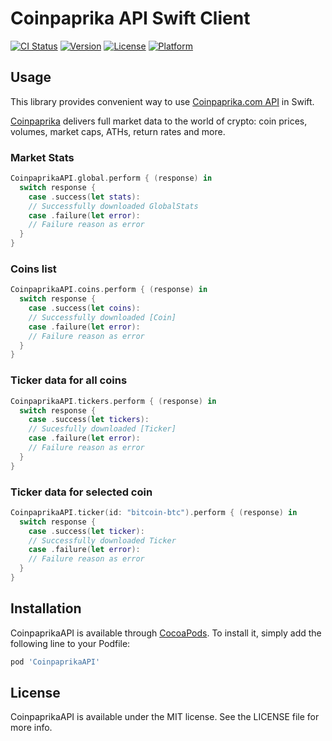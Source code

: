 # Coinpaprika API Swift Client

[![CI Status](https://img.shields.io/travis/coinpaprika/coinpaprika-api-swift-client.svg?style=flat)](https://travis-ci.org/coinpaprika/coinpaprika-api-swift-client)
[![Version](https://img.shields.io/cocoapods/v/CoinpaprikaAPI.svg?style=flat)](https://cocoapods.org/pods/CoinpaprikaAPI)
[![License](https://img.shields.io/cocoapods/l/CoinpaprikaAPI.svg?style=flat)](https://cocoapods.org/pods/CoinpaprikaAPI)
[![Platform](https://img.shields.io/cocoapods/p/CoinpaprikaAPI.svg?style=flat)](https://cocoapods.org/pods/CoinpaprikaAPI)

## Usage

This library provides convenient way to use [Coinpaprika.com API](https://api.coinpaprika.com/) in Swift.

[Coinpaprika](https://coinpaprika.com) delivers full market data to the world of crypto: coin prices, volumes, market caps, ATHs, return rates and more.

### Market Stats

```swift
CoinpaprikaAPI.global.perform { (response) in
  switch response {
    case .success(let stats):
    // Successfully downloaded GlobalStats
    case .failure(let error):
    // Failure reason as error
  }
}
```

### Coins list

```swift
CoinpaprikaAPI.coins.perform { (response) in
  switch response {
    case .success(let coins):
    // Successfully downloaded [Coin]
    case .failure(let error):
    // Failure reason as error
  }
}
```

### Ticker data for all coins

```swift
CoinpaprikaAPI.tickers.perform { (response) in
  switch response {
    case .success(let tickers):
    // Sucesfully downloaded [Ticker]
    case .failure(let error):
    // Failure reason as error
  }
}
```

### Ticker data for selected coin

```swift
CoinpaprikaAPI.ticker(id: "bitcoin-btc").perform { (response) in
  switch response {
    case .success(let ticker):
    // Successfully downloaded Ticker
    case .failure(let error):
    // Failure reason as error
  }
}
```

## Installation

CoinpaprikaAPI is available through [CocoaPods](https://cocoapods.org). To install it, simply add the following line to your Podfile:

```ruby
pod 'CoinpaprikaAPI'
```

## License

CoinpaprikaAPI is available under the MIT license. See the LICENSE file for more info.
